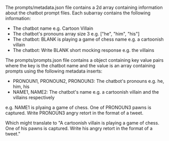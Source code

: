 The prompts/metadata.json file contains a 2d array containing information about the chatbot prompt files.
Each subarray contains the following information:
- The chatbot name e.g. Cartoon Villain
- The chatbot's pronouns array size 3 e.g. ["he", "him", "his"]
- The chatbot: BLANK is playing a game of chess name e.g. a cartoonish villain
- The chatbot: Write BLANK short mocking response e.g. the villains

The prompts/prompts.json file contains a object containing key value pairs where the key is the chatbot name and the value is an array containing prompts using the following metadata inserts:
- PRONOUN1, PRONOUN2, PRONOUN3: The chatbot's pronouns e.g. he, him, his
- NAME1, NAME2: The chatbot's name e.g. a cartoonish villain and the villains respectively

e.g. NAME1 is plyaing a game of chess. One of PRONOUN3 pawns is captured. Write PRONOUN3 angry retort in the format of a tweet. 

Which might translate to "A cartoonish villain is playing a game of chess. One of his pawns is captured. Write his angry retort in the format of a tweet."